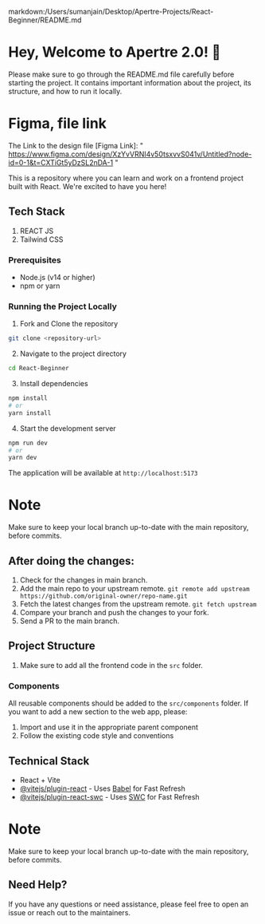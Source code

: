 markdown:/Users/sumanjain/Desktop/Apertre-Projects/React-Beginner/README.md
# Hey, Welcome to Apertre 2.0! 👋

Please make sure to go through the README.md file carefully before starting the project. It contains important information about the project, its structure, and how to run it locally.

# Figma, file link
The Link to the design file [Figma Link]: " https://www.figma.com/design/XzYvVRNI4v50tsxvvS041v/Untitled?node-id=0-1&t=CXTiGt5yDzSL2nDA-1 "

This is a repository where you can learn and work on a frontend project built with React. We're excited to have you here!

## Tech Stack
1. REACT JS
2. Tailwind CSS


### Prerequisites
- Node.js (v14 or higher)
- npm or yarn

### Running the Project Locally
1. Fork and Clone the repository
```bash
git clone <repository-url>
```
2. Navigate to the project directory
```bash
cd React-Beginner
```
3. Install dependencies
```bash
npm install
# or
yarn install
```
4. Start the development server
```bash
npm run dev
# or
yarn dev
```
The application will be available at `http://localhost:5173`

# Note
Make sure to keep your local branch up-to-date with the main repository, before commits.

## After doing the changes: 
1. Check for the changes in main branch. 
2. Add the main repo to your upstream remote.
```git remote add upstream https://github.com/original-owner/repo-name.git```
3. Fetch the latest changes from the upstream remote. 
```git fetch upstream```
4. Compare your branch and push the changes to your fork.
5. Send a PR to the main branch.

## Project Structure
1. Make sure to add all the frontend code in the `src` folder.
### Components
All reusable components should be added to the `src/components` folder. If you want to add a new section to the web app, please:
1. Import and use it in the appropriate parent component
2. Follow the existing code style and conventions

## Technical Stack
- React + Vite
- [@vitejs/plugin-react](https://github.com/vitejs/vite-plugin-react/blob/main/packages/plugin-react/README.md) - Uses [Babel](https://babeljs.io/) for Fast Refresh
- [@vitejs/plugin-react-swc](https://github.com/vitejs/vite-plugin-react-swc) - Uses [SWC](https://swc.rs/) for Fast Refresh

# Note
Make sure to keep your local branch up-to-date with the main repository, before commits.

## Need Help?
If you have any questions or need assistance, please feel free to open an issue or reach out to the maintainers.
```
